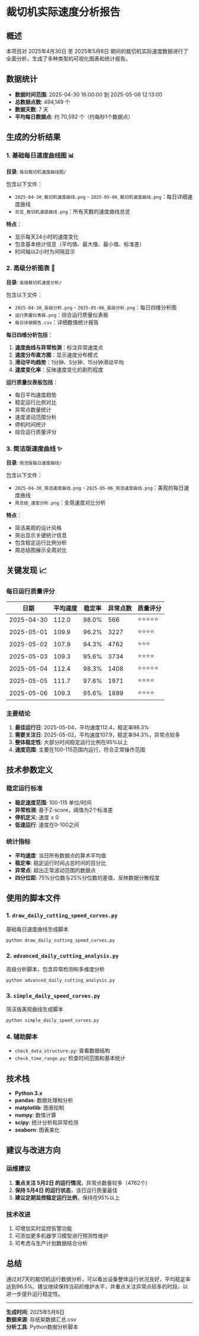 # 裁切机实际速度分析报告

## 概述

本项目对 2025年4月30日 至 2025年5月6日 期间的裁切机实际速度数据进行了全面分析，生成了多种类型的可视化图表和统计报告。

## 数据统计

- **数据时间范围**: 2025-04-30 16:00:00 到 2025-05-06 12:13:00
- **总数据点数**: 494,149 个
- **数据天数**: 7 天
- **平均每日数据点**: 约 70,592 个（约每秒1个数据点）

## 生成的分析结果

### 1. 基础每日速度曲线图 📊
**目录**: `每日裁切机速度曲线图/`

包含以下文件：
- `2025-04-30_裁切机速度曲线.png` - `2025-05-06_裁切机速度曲线.png`：每日详细速度曲线
- `总览_裁切机速度曲线.png`：所有天数的速度曲线总览

**特点**：
- 显示每天24小时的速度变化
- 包含基本统计信息（平均值、最大值、最小值、标准差）
- 时间轴以2小时为间隔显示

### 2. 高级分析图表 🔬
**目录**: `高级裁切机速度分析/`

包含以下文件：
- `2025-04-30_高级分析.png` - `2025-05-06_高级分析.png`：每日四维分析图
- `运行质量仪表板.png`：综合运行质量仪表板
- `每日详细报告.csv`：详细数值统计报告

**每日四维分析包括**：
1. **速度曲线与异常检测**：标注异常速度点
2. **速度分布直方图**：显示速度分布模式
3. **滑动平均趋势**：1分钟、5分钟、15分钟滑动平均
4. **速度变化率**：反映速度变化的剧烈程度

**运行质量仪表板包括**：
- 每日平均速度趋势
- 稳定运行比例对比
- 异常点数量统计
- 速度波动范围分析
- 停机时间统计
- 综合运行质量评分

### 3. 简洁版速度曲线 ✨
**目录**: `简洁版每日速度曲线/`

包含以下文件：
- `2025-04-30_简洁速度曲线.png` - `2025-05-06_简洁速度曲线.png`：美观的每日速度曲线
- `周总结_速度分析.png`：全周速度对比分析

**特点**：
- 简洁美观的设计风格
- 突出显示关键统计信息
- 包含稳定运行比例分析
- 周总结图展示全周对比

## 关键发现 📈

### 每日运行质量评分
| 日期 | 平均速度 | 稳定率 | 异常点数 | 质量评分 |
|------|----------|--------|-----------|----------|
| 2025-04-30 | 112.0 | 98.0% | 566 | ⭐⭐⭐⭐⭐ |
| 2025-05-01 | 109.9 | 96.2% | 3227 | ⭐⭐⭐⭐ |
| 2025-05-02 | 107.9 | 94.3% | 4762 | ⭐⭐⭐ |
| 2025-05-03 | 109.3 | 95.6% | 3734 | ⭐⭐⭐⭐ |
| 2025-05-04 | 112.4 | 98.3% | 1408 | ⭐⭐⭐⭐⭐ |
| 2025-05-05 | 111.7 | 97.6% | 1971 | ⭐⭐⭐⭐ |
| 2025-05-06 | 109.3 | 95.6% | 1889 | ⭐⭐⭐⭐ |

### 主要结论
1. **最佳运行日**: 2025-05-04，平均速度112.4，稳定率98.3%
2. **需要关注日**: 2025-05-02，平均速度107.9，稳定率94.3%，异常点较多
3. **整体稳定性**: 大部分时间稳定运行比例在95%以上
4. **速度范围**: 主要在100-115范围内运行，符合正常操作范围

## 技术参数定义

### 稳定运行标准
- **稳定速度范围**: 100-115 单位/时间
- **异常检测**: 基于Z-score，阈值为2个标准差
- **停机定义**: 速度 ≤ 0
- **低速运行**: 速度在0-100之间

### 统计指标
- **平均速度**: 当日所有数据点的算术平均值
- **稳定率**: 稳定运行时间占总时间的百分比
- **异常点**: 超出正常波动范围的数据点
- **四分位距**: 75%分位数与25%分位数的差值，反映数据分散程度

## 使用的脚本文件

### 1. `draw_daily_cutting_speed_curves.py`
基础每日速度曲线生成脚本
```bash
python draw_daily_cutting_speed_curves.py
```

### 2. `advanced_daily_cutting_analysis.py`
高级分析脚本，包含异常检测和多维度分析
```bash
python advanced_daily_cutting_analysis.py
```

### 3. `simple_daily_speed_curves.py`
简洁版美观曲线生成脚本
```bash
python simple_daily_speed_curves.py
```

### 4. 辅助脚本
- `check_data_structure.py`: 查看数据结构
- `check_time_range.py`: 检查时间范围和基本统计

## 技术栈

- **Python 3.x**
- **pandas**: 数据处理和分析
- **matplotlib**: 图表绘制
- **numpy**: 数值计算
- **scipy**: 统计分析和异常检测
- **seaborn**: 图表美化

## 建议与改进方向

### 运维建议
1. **重点关注 5月2日 的运行情况**，异常点数量较多（4762个）
2. **保持 5月4日 的运行状态**，该日运行质量最佳
3. **建议定期监控稳定运行比例**，保持在95%以上

### 技术改进
1. 可增加实时监控告警功能
2. 可添加更多机器学习模型进行预测性维护
3. 可考虑与生产计划数据结合分析

## 总结

通过对7天的裁切机运行数据分析，可以看出设备整体运行状况良好，平均稳定率达到96.5%。建议继续保持当前的维护水平，并重点关注异常点较多的时段，以进一步提升运行稳定性。

---

**生成时间**: 2025年5月6日  
**数据来源**: 存纸架数据汇总.csv  
**分析工具**: Python数据分析脚本 